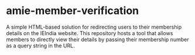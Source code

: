# amie-member-verification
A simple HTML-based solution for redirecting users to their membership details on the IEIndia website. This repository hosts a tool that allows members to directly view their details by passing their membership number as a query string in the URL.
